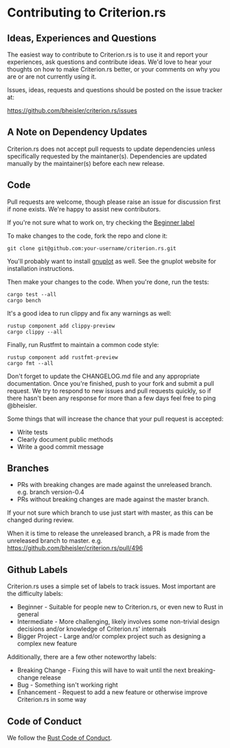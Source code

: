 # Contributing to Criterion.<span></span>rs

## Ideas, Experiences and Questions

The easiest way to contribute to Criterion.<span></span>rs is to use it and report your experiences, ask questions and contribute ideas. We'd love to hear your thoughts on how to make Criterion.<span></span>rs better, or your comments on why you are or are not currently using it.

Issues, ideas, requests and questions should be posted on the issue tracker at:

https://github.com/bheisler/criterion.rs/issues

## A Note on Dependency Updates

Criterion.<span></span>rs does not accept pull requests to update dependencies unless specifically
requested by the maintaner(s). Dependencies are updated manually by the maintainer(s) before each
new release.

## Code

Pull requests are welcome, though please raise an issue for discussion first if none exists. We're happy to assist new contributors.

If you're not sure what to work on, try checking the [Beginner label](https://github.com/bheisler/criterion.rs/issues?q=is%3Aissue+is%3Aopen+label%3ABeginner)

To make changes to the code, fork the repo and clone it:

`git clone git@github.com:your-username/criterion.rs.git`

You'll probably want to install [gnuplot](http://www.gnuplot.info/) as well. See the gnuplot website for installation instructions.

Then make your changes to the code. When you're done, run the tests:

```
cargo test --all
cargo bench
```

It's a good idea to run clippy and fix any warnings as well:

```
rustup component add clippy-preview
cargo clippy --all
```

Finally, run Rustfmt to maintain a common code style:

```
rustup component add rustfmt-preview
cargo fmt --all
```

Don't forget to update the CHANGELOG.md file and any appropriate documentation. Once you're finished, push to your fork and submit a pull request. We try to respond to new issues and pull requests quickly, so if there hasn't been any response for more than a few days feel free to ping @bheisler.

Some things that will increase the chance that your pull request is accepted:

* Write tests
* Clearly document public methods
* Write a good commit message

## Branches

*   PRs with breaking changes are made against the unreleased branch. e.g. branch version-0.4
*   PRs without breaking changes are made against the master branch.

If your not sure which branch to use just start with master, as this can be changed during review.

When it is time to release the unreleased branch, a PR is made from the unreleased branch to master. e.g. https://github.com/bheisler/criterion.rs/pull/496

## Github Labels

Criterion.<span></span>rs uses a simple set of labels to track issues. Most important are the 
difficulty labels:

* Beginner - Suitable for people new to Criterion.rs, or even new to Rust in general
* Intermediate - More challenging, likely involves some non-trivial design decisions and/or knowledge
  of Criterion.<span></span>rs' internals
* Bigger Project - Large and/or complex project such as designing a complex new feature

Additionally, there are a few other noteworthy labels:

* Breaking Change - Fixing this will have to wait until the next breaking-change release
* Bug - Something isn't working right
* Enhancement - Request to add a new feature or otherwise improve Criterion.<span></span>rs in some way

## Code of Conduct

We follow the [Rust Code of Conduct](http://www.rust-lang.org/conduct.html).
